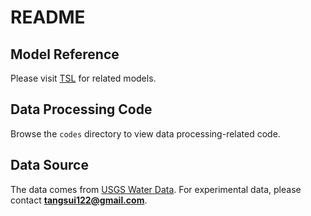 # README

## Model Reference
Please visit [TSL](https://github.com/torchspatiotemporal/tsl) for related models.

## Data Processing Code
Browse the `codes` directory to view data processing-related code.

## Data Source
The data comes from [USGS Water Data](https://waterdata.usgs.gov). For experimental data, please contact **tangsui122@gmail.com**.

